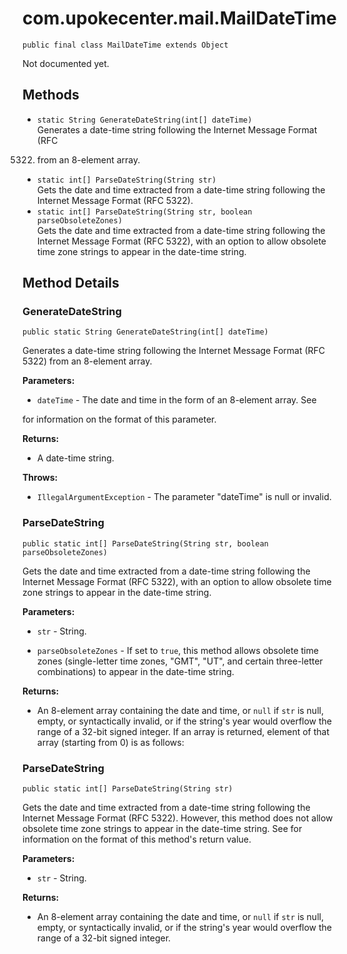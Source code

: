 # com.upokecenter.mail.MailDateTime

    public final class MailDateTime extends Object

Not documented yet.

## Methods

* `static String GenerateDateString​(int[] dateTime)`<br>
 Generates a date-time string following the Internet Message Format (RFC
 5322) from an 8-element array.
* `static int[] ParseDateString​(String str)`<br>
 Gets the date and time extracted from a date-time string following the
 Internet Message Format (RFC 5322).
* `static int[] ParseDateString​(String str,
               boolean parseObsoleteZones)`<br>
 Gets the date and time extracted from a date-time string following the
 Internet Message Format (RFC 5322), with an option to allow obsolete
 time zone strings to appear in the date-time string.

## Method Details

### GenerateDateString
    public static String GenerateDateString​(int[] dateTime)
Generates a date-time string following the Internet Message Format (RFC
 5322) from an 8-element array.

**Parameters:**

* <code>dateTime</code> - The date and time in the form of an 8-element array. See
 <see cref='M:PeterO.Mail.MailDateTime.ParseDateString(System.String,System.Boolean)'/>
 for information on the format of this parameter.

**Returns:**

* A date-time string.

**Throws:**

* <code>IllegalArgumentException</code> - The parameter "dateTime" is null or
 invalid.

### ParseDateString
    public static int[] ParseDateString​(String str, boolean parseObsoleteZones)
Gets the date and time extracted from a date-time string following the
 Internet Message Format (RFC 5322), with an option to allow obsolete
 time zone strings to appear in the date-time string.

**Parameters:**

* <code>str</code> - String.

* <code>parseObsoleteZones</code> - If set to <code>true</code>, this method allows
 obsolete time zones (single-letter time zones, "GMT", "UT", and
 certain three-letter combinations) to appear in the date-time string.

**Returns:**

* An 8-element array containing the date and time, or <code>null</code> if
 <code>str</code> is null, empty, or syntactically invalid, or if the
 string's year would overflow the range of a 32-bit signed integer. If
 an array is returned, element of that array (starting from 0) is as
 follows:

### ParseDateString
    public static int[] ParseDateString​(String str)
Gets the date and time extracted from a date-time string following the
 Internet Message Format (RFC 5322). However, this method does not
 allow obsolete time zone strings to appear in the date-time string.
 See <see cref='M:PeterO.Mail.MailDateTime.ParseDateString(System.String,System.Boolean)'/>
 for information on the format of this method's return value.

**Parameters:**

* <code>str</code> - String.

**Returns:**

* An 8-element array containing the date and time, or <code>null</code> if
 <code>str</code> is null, empty, or syntactically invalid, or if the
 string's year would overflow the range of a 32-bit signed integer.
